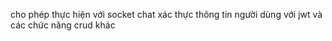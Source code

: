 cho phép  thực hiện với socket chat xác thực thông tin người dùng với jwt và các chức năng crud khác 
